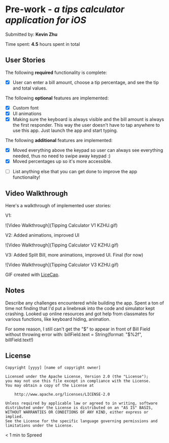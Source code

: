 # Pre-work - *a tips calculator application for iOS*

Submitted by: **Kevin Zhu**

Time spent: **4.5** hours spent in total

## User Stories

The following **required** functionality is complete:
* [x] User can enter a bill amount, choose a tip percentage, and see the tip and total values.

The following **optional** features are implemented:
* [x] Custom font
* [x] UI animations
* [x] Making sure the keyboard is always visible and the bill amount is always the first responder. This way the user doesn't have to tap anywhere to use this app. Just launch the app and start typing.

The following **additional** features are implemented:
* [x] Moved everything above the keypad so user can always see everything needed, thus no need to swipe away keypad :)
* [x] Moved percentages up so it's more accessible.
- [ ] List anything else that you can get done to improve the app functionality!

## Video Walkthrough 

Here's a walkthrough of implemented user stories:

V1: 

![Video Walkthrough](Tipping Calculator V1 KZHU.gif)

V2: Added animations, improved UI

![Video Walkthrough](Tipping Calculator V2 KZHU.gif)

V3: Added Split Bill, more animations, improved UI. Final (for now)

![Video Walkthrough](Tipping Calculator V3 KZHU.gif)

GIF created with [LiceCap](http://www.cockos.com/licecap/).

## Notes

Describe any challenges encountered while building the app.
Spent a ton of time not finding that I'd put a linebreak into the code and simulator kept crashing. 
Looked up online resources and got help from classmates for various functions, like keyboard hiding, animation. 

For some reason, I still can't get the "$" to appear in front of Bill Field without throwing error with:  billField.text = String(format: "$%2f", billField.text!) 

## License

    Copyright [yyyy] [name of copyright owner]

    Licensed under the Apache License, Version 2.0 (the "License");
    you may not use this file except in compliance with the License.
    You may obtain a copy of the License at

        http://www.apache.org/licenses/LICENSE-2.0

    Unless required by applicable law or agreed to in writing, software
    distributed under the License is distributed on an "AS IS" BASIS,
    WITHOUT WARRANTIES OR CONDITIONS OF ANY KIND, either express or implied.
    See the License for the specific language governing permissions and
    limitations under the License.
< 1 min to Spreed
